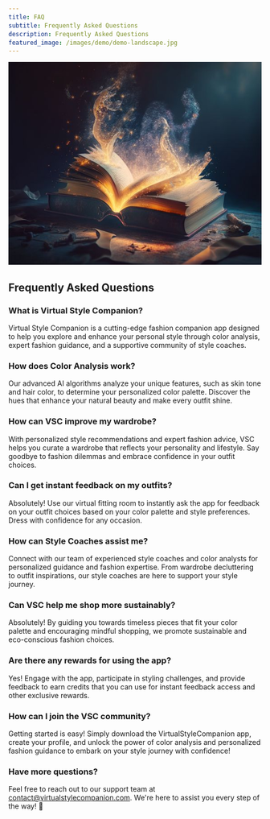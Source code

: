 ```yaml
---
title: FAQ
subtitle: Frequently Asked Questions 
description: Frequently Asked Questions
featured_image: /images/demo/demo-landscape.jpg
---
```


![](/images/about-main.jpg)

## Frequently Asked Questions

### What is Virtual Style Companion?

Virtual Style Companion is a cutting-edge fashion companion app designed to help you explore and enhance your personal style through color analysis, expert fashion guidance, and a supportive community of style coaches.

### How does Color Analysis work?

Our advanced AI algorithms analyze your unique features, such as skin tone and hair color, to determine your personalized color palette. Discover the hues that enhance your natural beauty and make every outfit shine.

### How can VSC improve my wardrobe?

With personalized style recommendations and expert fashion advice, VSC helps you curate a wardrobe that reflects your personality and lifestyle. Say goodbye to fashion dilemmas and embrace confidence in your outfit choices.

### Can I get instant feedback on my outfits?

Absolutely! Use our virtual fitting room to instantly ask the app for feedback on your outfit choices based on your color palette and style preferences. Dress with confidence for any occasion.

### How can Style Coaches assist me?

Connect with our team of experienced style coaches and color analysts for personalized guidance and fashion expertise. From wardrobe decluttering to outfit inspirations, our style coaches are here to support your style journey.

### Can VSC help me shop more sustainably?

Absolutely! By guiding you towards timeless pieces that fit your color palette and encouraging mindful shopping, we promote sustainable and eco-conscious fashion choices.

### Are there any rewards for using the app?

Yes! Engage with the app, participate in styling challenges, and provide feedback to earn credits that you can use for instant feedback access and other exclusive rewards.

### How can I join the VSC community?

Getting started is easy! Simply download the VirtualStyleCompanion app, create your profile, and unlock the power of color analysis and personalized fashion guidance to embark on your style journey with confidence!

### Have more questions?

Feel free to reach out to our support team at contact@virtualstylecompanion.com. We're here to assist you every step of the way! 🌟

